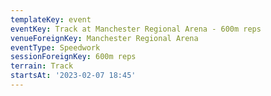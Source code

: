 ```yaml
---
templateKey: event
eventKey: Track at Manchester Regional Arena - 600m reps
venueForeignKey: Manchester Regional Arena
eventType: Speedwork
sessionForeignKey: 600m reps    
terrain: Track
startsAt: '2023-02-07 18:45'
---
```

